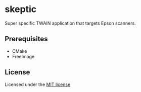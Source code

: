 # skeptic

Super specific TWAIN application that targets Epson scanners.

## Prerequisites

- CMake
- FreeImage

## License

Licensed under the [MIT license](https://opensource.org/licenses/MIT)